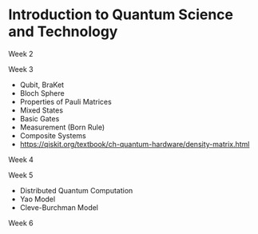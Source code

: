# Introduction to Quantum Science and Technology

Week 2

Week 3 

  - Qubit, BraKet 
  - Bloch Sphere
  - Properties of Pauli Matrices
  - Mixed States
  - Basic Gates
  - Measurement (Born Rule)
  - Composite Systems
  - https://qiskit.org/textbook/ch-quantum-hardware/density-matrix.html

Week 4

Week 5

  - Distributed Quantum Computation
  - Yao Model
  - Cleve-Burchman Model 

Week 6
